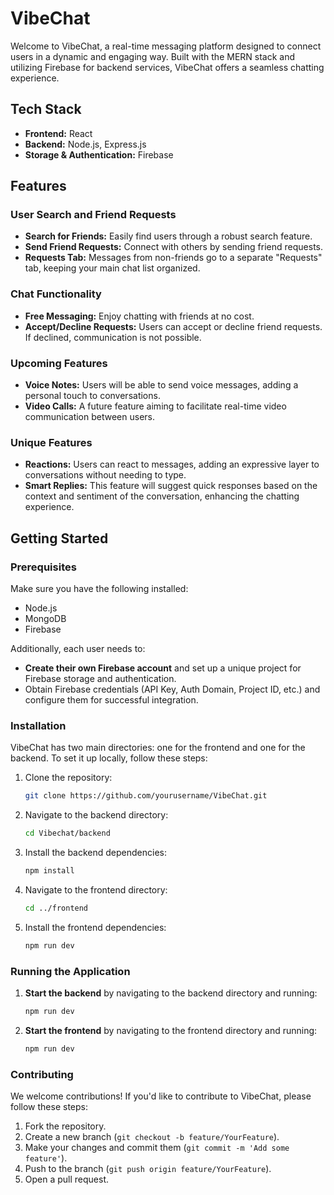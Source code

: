 # VibeChat

Welcome to VibeChat, a real-time messaging platform designed to connect users in a dynamic and engaging way. Built with the MERN stack and utilizing Firebase for backend services, VibeChat offers a seamless chatting experience.

## Tech Stack

- **Frontend:** React
- **Backend:** Node.js, Express.js
- **Storage & Authentication:** Firebase

## Features

### User Search and Friend Requests
- **Search for Friends:** Easily find users through a robust search feature.
- **Send Friend Requests:** Connect with others by sending friend requests.
- **Requests Tab:** Messages from non-friends go to a separate "Requests" tab, keeping your main chat list organized.

### Chat Functionality
- **Free Messaging:** Enjoy chatting with friends at no cost.
- **Accept/Decline Requests:** Users can accept or decline friend requests. If declined, communication is not possible.

### Upcoming Features
- **Voice Notes:** Users will be able to send voice messages, adding a personal touch to conversations.
- **Video Calls:** A future feature aiming to facilitate real-time video communication between users.

### Unique Features
- **Reactions:** Users can react to messages, adding an expressive layer to conversations without needing to type.
- **Smart Replies:** This feature will suggest quick responses based on the context and sentiment of the conversation, enhancing the chatting experience.

## Getting Started

### Prerequisites

Make sure you have the following installed:
- Node.js
- MongoDB
- Firebase

Additionally, each user needs to:
- **Create their own Firebase account** and set up a unique project for Firebase storage and authentication.
- Obtain Firebase credentials (API Key, Auth Domain, Project ID, etc.) and configure them for successful integration.

### Installation

VibeChat has two main directories: one for the frontend and one for the backend. To set it up locally, follow these steps:

1. Clone the repository:
   ```bash
   git clone https://github.com/yourusername/VibeChat.git
   ```
2. Navigate to the backend directory:
   ```bash
   cd Vibechat/backend
   ```
3. Install the backend dependencies:
   ```bash
   npm install
   ```
4. Navigate to the frontend directory:
   ```bash
   cd ../frontend
   ```
5. Install the frontend dependencies:
   ```bash
   npm run dev
   ```
### Running the Application
1. **Start the backend** by navigating to the backend directory and running:
   ```bash
   npm run dev
   ```
2. **Start the frontend** by navigating to the frontend directory and running:
    ```bash
   npm run dev
   ```

### Contributing
We welcome contributions! If you'd like to contribute to VibeChat, please follow these steps:

1. Fork the repository.
2. Create a new branch (`git checkout -b feature/YourFeature`).
3. Make your changes and commit them (`git commit -m 'Add some feature'`).
4. Push to the branch (`git push origin feature/YourFeature`).
5. Open a pull request.


